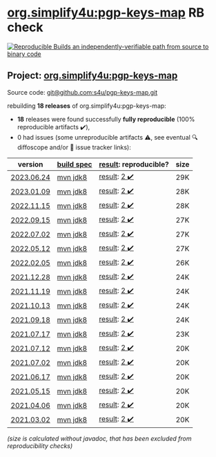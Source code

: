 [org.simplify4u:pgp-keys-map](https://central.sonatype.com/artifact/org.simplify4u/pgp-keys-map/versions) RB check
=======

[![Reproducible Builds](https://reproducible-builds.org/images/logos/rb.svg) an independently-verifiable path from source to binary code](https://reproducible-builds.org/)

## Project: [org.simplify4u:pgp-keys-map](https://central.sonatype.com/artifact/org.simplify4u/pgp-keys-map/versions)

Source code: [git@github.com:s4u/pgp-keys-map.git](git@github.com:s4u/pgp-keys-map.git)

rebuilding **18 releases** of org.simplify4u:pgp-keys-map:
- **18** releases were found successfully **fully reproducible** (100% reproducible artifacts :heavy_check_mark:),
- 0 had issues (some unreproducible artifacts :warning:, see eventual :mag: diffoscope and/or :memo: issue tracker links):

| version | [build spec](/BUILDSPEC.md) | [result](https://reproducible-builds.org/docs/jvm/): reproducible? | size |
| -- | --------- | ------ | -- |
| [2023.06.24](https://central.sonatype.com/artifact/org.simplify4u/pgp-keys-map/2023.06.24/pom) | [mvn jdk8](pgp-keys-map-2023.06.24.buildspec) | [result](pgp-keys-map-2023.06.24.buildinfo): [2 :heavy_check_mark: ](pgp-keys-map-2023.06.24.buildcompare) | 29K |
| [2023.01.09](https://central.sonatype.com/artifact/org.simplify4u/pgp-keys-map/2023.01.09/pom) | [mvn jdk8](pgp-keys-map-2023.01.09.buildspec) | [result](pgp-keys-map-2023.01.09.buildinfo): [2 :heavy_check_mark: ](pgp-keys-map-2023.01.09.buildcompare) | 28K |
| [2022.11.15](https://central.sonatype.com/artifact/org.simplify4u/pgp-keys-map/2022.11.15/pom) | [mvn jdk8](pgp-keys-map-2022.11.15.buildspec) | [result](pgp-keys-map-2022.11.15.buildinfo): [2 :heavy_check_mark: ](pgp-keys-map-2022.11.15.buildcompare) | 28K |
| [2022.09.15](https://central.sonatype.com/artifact/org.simplify4u/pgp-keys-map/2022.09.15/pom) | [mvn jdk8](pgp-keys-map-2022.09.15.buildspec) | [result](pgp-keys-map-2022.09.15.buildinfo): [2 :heavy_check_mark: ](pgp-keys-map-2022.09.15.buildcompare) | 27K |
| [2022.07.02](https://central.sonatype.com/artifact/org.simplify4u/pgp-keys-map/2022.07.02/pom) | [mvn jdk8](pgp-keys-map-2022.07.02.buildspec) | [result](pgp-keys-map-2022.07.02.buildinfo): [2 :heavy_check_mark: ](pgp-keys-map-2022.07.02.buildcompare) | 27K |
| [2022.05.12](https://central.sonatype.com/artifact/org.simplify4u/pgp-keys-map/2022.05.12/pom) | [mvn jdk8](pgp-keys-map-2022.05.12.buildspec) | [result](pgp-keys-map-2022.05.12.buildinfo): [2 :heavy_check_mark: ](pgp-keys-map-2022.05.12.buildcompare) | 27K |
| [2022.02.05](https://central.sonatype.com/artifact/org.simplify4u/pgp-keys-map/2022.02.05/pom) | [mvn jdk8](pgp-keys-map-2022.02.05.buildspec) | [result](pgp-keys-map-2022.02.05.buildinfo): [2 :heavy_check_mark: ](pgp-keys-map-2022.02.05.buildcompare) | 26K |
| [2021.12.28](https://central.sonatype.com/artifact/org.simplify4u/pgp-keys-map/2021.12.28/pom) | [mvn jdk8](pgp-keys-map-2021.12.28.buildspec) | [result](pgp-keys-map-2021.12.28.buildinfo): [2 :heavy_check_mark: ](pgp-keys-map-2021.12.28.buildcompare) | 24K |
| [2021.11.19](https://central.sonatype.com/artifact/org.simplify4u/pgp-keys-map/2021.11.19/pom) | [mvn jdk8](pgp-keys-map-2021.11.19.buildspec) | [result](pgp-keys-map-2021.11.19.buildinfo): [2 :heavy_check_mark: ](pgp-keys-map-2021.11.19.buildcompare) | 24K |
| [2021.10.13](https://central.sonatype.com/artifact/org.simplify4u/pgp-keys-map/2021.10.13/pom) | [mvn jdk8](pgp-keys-map-2021.10.13.buildspec) | [result](pgp-keys-map-2021.10.13.buildinfo): [2 :heavy_check_mark: ](pgp-keys-map-2021.10.13.buildcompare) | 24K |
| [2021.09.18](https://central.sonatype.com/artifact/org.simplify4u/pgp-keys-map/2021.09.18/pom) | [mvn jdk8](pgp-keys-map-2021.09.18.buildspec) | [result](pgp-keys-map-2021.09.18.buildinfo): [2 :heavy_check_mark: ](pgp-keys-map-2021.09.18.buildcompare) | 24K |
| [2021.07.17](https://central.sonatype.com/artifact/org.simplify4u/pgp-keys-map/2021.07.17/pom) | [mvn jdk8](pgp-keys-map-2021.07.17.buildspec) | [result](pgp-keys-map-2021.07.17.buildinfo): [2 :heavy_check_mark: ](pgp-keys-map-2021.07.17.buildcompare) | 23K |
| [2021.07.12](https://central.sonatype.com/artifact/org.simplify4u/pgp-keys-map/2021.07.12/pom) | [mvn jdk8](pgp-keys-map-2021.07.12.buildspec) | [result](pgp-keys-map-2021.07.12.buildinfo): [2 :heavy_check_mark: ](pgp-keys-map-2021.07.12.buildcompare) | 20K |
| [2021.07.02](https://central.sonatype.com/artifact/org.simplify4u/pgp-keys-map/2021.07.02/pom) | [mvn jdk8](pgp-keys-map-2021.07.02.buildspec) | [result](pgp-keys-map-2021.07.02.buildinfo): [2 :heavy_check_mark: ](pgp-keys-map-2021.07.02.buildcompare) | 20K |
| [2021.06.17](https://central.sonatype.com/artifact/org.simplify4u/pgp-keys-map/2021.06.17/pom) | [mvn jdk8](pgp-keys-map-2021.06.17.buildspec) | [result](pgp-keys-map-2021.06.17.buildinfo): [2 :heavy_check_mark: ](pgp-keys-map-2021.06.17.buildcompare) | 20K |
| [2021.05.15](https://central.sonatype.com/artifact/org.simplify4u/pgp-keys-map/2021.05.15/pom) | [mvn jdk8](pgp-keys-map-2021.05.15.buildspec) | [result](pgp-keys-map-2021.05.15.buildinfo): [2 :heavy_check_mark: ](pgp-keys-map-2021.05.15.buildcompare) | 20K |
| [2021.04.06](https://central.sonatype.com/artifact/org.simplify4u/pgp-keys-map/2021.04.06/pom) | [mvn jdk8](pgp-keys-map-2021.04.06.buildspec) | [result](pgp-keys-map-2021.04.06.buildinfo): [2 :heavy_check_mark: ](pgp-keys-map-2021.04.06.buildcompare) | 20K |
| [2021.03.02](https://central.sonatype.com/artifact/org.simplify4u/pgp-keys-map/2021.03.02/pom) | [mvn jdk8](pgp-keys-map-2021.03.02.buildspec) | [result](pgp-keys-map-2021.03.02.buildinfo): [2 :heavy_check_mark: ](pgp-keys-map-2021.03.02.buildcompare) | 20K |

<i>(size is calculated without javadoc, that has been excluded from reproducibility checks)</i>
